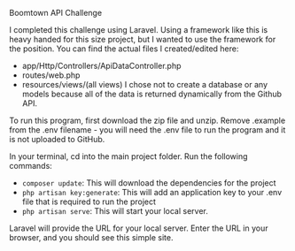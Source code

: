 Boomtown API Challenge

I completed this challenge using Laravel. Using a framework like this is heavy handed for this size project, but I wanted to use the framework for the position. You can find the actual files I created/edited here:
- app/Http/Controllers/ApiDataController.php
- routes/web.php
- resources/views/(all views)
I chose not to create a database or any models because all of the data is returned dynamically from the Github API.

To run this program, first download the zip file and unzip. Remove .example from the .env filename - you will need the .env file to run the program and it is not uploaded to GitHub. 

In your terminal, cd into the main project folder. Run the following commands:

- `composer update`: This will download the dependencies for the project
- `php artisan key:generate`: This will add an application key to your .env file that is required to run the project
- `php artisan serve`: This will start your local server.

Laravel will provide the URL for your local server.  Enter the URL in your browser, and you should see this simple site.

 
